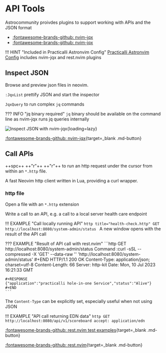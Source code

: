 # API Tools

Astrocommunity proivdes plugins to support working with APIs and the JSON format

- [:fontawesome-brands-github: nvim-jqx](https://github.com/AstroNvim/astrocommunity/tree/main/lua/astrocommunity/programming-language-support/nvim-jqx)
- [:fontawesome-brands-github: nvim-jqx](https://github.com/AstroNvim/astrocommunity/tree/main/lua/astrocommunity/programming-language-support/rest-nvim)

!!! HINT "Included in Practicalli Astronvim Config"
    [Practicalli Astronvim Config](/neovim/configuration/astronvim/) includes nvim-jqx and rest.nvim plugins

## Inspect JSON

Browse and preview json files in neovim.

`:JqxList` prettify JSON and start the inspector

`JqxQuery` to run complex `jq` commands

??? INFO "jq binary required"
    `jq` binary should be available on the command line as nvim-jqx runs jq queries internally

![Inspect JSON with nvim-jqx](https://user-images.githubusercontent.com/15387611/113495463-4bd24500-94f2-11eb-88b5-64c1ee965886.gif){loading=lazy}

[:fontawesome-brands-github: nvim-jqx](https://github.com/gennaro-tedesco/nvim-jqx){target=_blank .md-button}


## Call APIs

++spc++ ++"r"++ ++"r"++ to run an http request under the cursor from within an `*.http` file.

A fast Neovim http client written in Lua, providing a curl wrapper.


### http file

Open a file with an `*.http` extension

Write a call to an API, e.g. a call to a local server health care endpoint

!!! EXAMPLE "Call locally running API"
    ```http title="health-check.http"
    GET http://localhost:8080/system-admin/status
    ```
A new window opens with the result of the API call

??? EXAMPLE "Result of API call with rest.nvim"
    ```http
    GET http://localhost:8080/system-admin/status
    Command :curl -sSL --compressed -X 'GET' --data-raw '' 'http://localhost:8080/system-admin/status'
    #+END
    HTTP/1.1 200 OK
    Content-Type: application/json; charset=utf-8
    Content-Length: 66
    Server: http-kit
    Date: Mon, 10 Jul 2023 16:21:33 GMT

    #+RESPONSE
    {"application":"practicalli hole-in-one Service","status":"Alive"}
    #+END
    ```

The `Content-Type` can be explicitly set, especially useful when not using JSON

!!! EXAMPLE "API call returning EDN data"
    ```http
    GET http://localhost:8080/api/v1/scoreboard
    accept: application/edn
    ```

[:fontawesome-brands-github: rest.nvim test examples](https://github.com/rest-nvim/rest.nvim/tree/main/tests){target=_blank .md-button}  

[:fontawesome-brands-github: rest.nvim](https://github.com/rest-nvim/rest.nvim){target=_blank .md-button}
